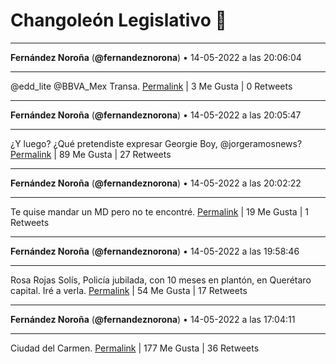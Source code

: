 # Changoleón Legislativo 🙈
*****
**Fernández Noroña** (**@fernandeznorona**) • 14-05-2022 a las 20:06:04
*****
@edd_lite @BBVA_Mex Transa.
[Permalink](https://twitter.com/fernandeznorona/status/1525688943433367552) | 3 Me Gusta | 0 Retweets
*****
**Fernández Noroña** (**@fernandeznorona**) • 14-05-2022 a las 20:05:47
*****
¿Y luego? ¿Qué pretendiste expresar Georgie Boy, @jorgeramosnews?
[Permalink](https://twitter.com/fernandeznorona/status/1525688869487796224) | 89 Me Gusta | 27 Retweets
*****
**Fernández Noroña** (**@fernandeznorona**) • 14-05-2022 a las 20:02:22
*****
Te quise mandar un MD pero no te encontré.
[Permalink](https://twitter.com/fernandeznorona/status/1525688010724999168) | 19 Me Gusta | 1 Retweets
*****
**Fernández Noroña** (**@fernandeznorona**) • 14-05-2022 a las 19:58:46
*****
Rosa Rojas Solís, Policía jubilada, con 10 meses en plantón, en Querétaro capital. Iré a verla.
[Permalink](https://twitter.com/fernandeznorona/status/1525687104268865536) | 54 Me Gusta | 17 Retweets
*****
**Fernández Noroña** (**@fernandeznorona**) • 14-05-2022 a las 17:04:11
*****
Ciudad del Carmen.
[Permalink](https://twitter.com/fernandeznorona/status/1525643169739726852) | 177 Me Gusta | 36 Retweets